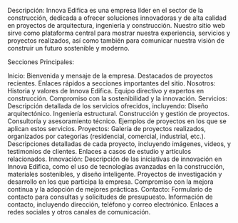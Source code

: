 Descripción:
Innova Edifica es una empresa líder en el sector de la construcción, dedicada a ofrecer soluciones innovadoras y de alta calidad en proyectos de arquitectura, ingeniería y construcción. Nuestro sitio web sirve como plataforma central para mostrar nuestra experiencia, servicios y proyectos realizados, así como también para comunicar nuestra visión de construir un futuro sostenible y moderno.

Secciones Principales:

Inicio:
Bienvenida y mensaje de la empresa.
Destacados de proyectos recientes.
Enlaces rápidos a secciones importantes del sitio.
Nosotros:
Historia y valores de Innova Edifica.
Equipo directivo y expertos en construcción.
Compromiso con la sostenibilidad y la innovación.
Servicios:
Descripción detallada de los servicios ofrecidos, incluyendo:
Diseño arquitectónico.
Ingeniería estructural.
Construcción y gestión de proyectos.
Consultoría y asesoramiento técnico.
Ejemplos de proyectos en los que se aplican estos servicios.
Proyectos:
Galería de proyectos realizados, organizados por categorías (residencial, comercial, industrial, etc.).
Descripciones detalladas de cada proyecto, incluyendo imágenes, videos, y testimonios de clientes.
Enlaces a casos de estudio y artículos relacionados.
Innovación:
Descripción de las iniciativas de innovación en Innova Edifica, como el uso de tecnologías avanzadas en la construcción, materiales sostenibles, y diseño inteligente.
Proyectos de investigación y desarrollo en los que participa la empresa.
Compromiso con la mejora continua y la adopción de mejores prácticas.
Contacto:
Formulario de contacto para consultas y solicitudes de presupuesto.
Información de contacto, incluyendo dirección, teléfono y correo electrónico.
Enlaces a redes sociales y otros canales de comunicación.
